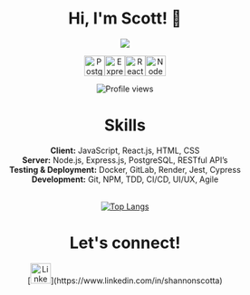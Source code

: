 <h1 align="center"> Hi, I'm Scott! 👋</h1>
<p align="center">
  <a href="https://github.com/DenverCoder1/readme-typing-svg">
  <img src="https://readme-typing-svg.herokuapp.com?lines=I'm+a+full+stack+developer;Currently+using+the+PERN+stack;Based+in+Seattle,+WA&center=true&width=500&height=75">
  
  </a>
</p>

<div align="center">

[<img src="https://raw.githubusercontent.com/danielcranney/readme-generator/main/public/icons/skills/postgresql-colored.svg" width="36" height="36" alt="PostgreSQL" />](https://www.postgresql.org/)[<img src="https://raw.githubusercontent.com/danielcranney/readme-generator/main/public/icons/skills/express-colored.svg" width="36" height="36" alt="Express" />](https://expressjs.com/)[<img src="https://raw.githubusercontent.com/danielcranney/readme-generator/main/public/icons/skills/react-colored.svg" width="36" height="36" alt="React" />](https://react.dev/)[<img src="https://raw.githubusercontent.com/danielcranney/readme-generator/main/public/icons/skills/nodejs-colored.svg" width="36" height="36" alt="NodeJS" />](https://nodejs.org/en/)

</div>

<p align="center">
  <img src="https://komarev.com/ghpvc/?username=shannonscotta&style=for-the-badge&color=blue" alt="Profile views" />
</p>

<h1 align="center"> Skills </h1>

<div align="center">
<strong>Client:</strong> JavaScript, React.js, HTML, CSS </br>
<strong>Server:</strong> Node.js, Express.js, PostgreSQL, RESTful API’s  </br>
<strong>Testing & Deployment:</strong> Docker, GitLab, Render, Jest, Cypress </br>
<strong>Development:</strong> Git, NPM, TDD, CI/CD, UI/UX, Agile </br>
</div>
<br>
<div align="center">

[![Top Langs](https://github-readme-stats.vercel.app/api/top-langs/?username=shannonscotta&layout=donut-vertical)](https://github.com/shannonscotta/github-readme-stats)

</div>

<div align="center">

<h1>Let's connect!</h1> [<img src="https://raw.githubusercontent.com/danielcranney/readme-generator/main/public/icons/socials/linkedin.svg" width="36" height="36" alt="LinkedIn" />](https://www.linkedin.com/in/shannonscotta)

</div>
